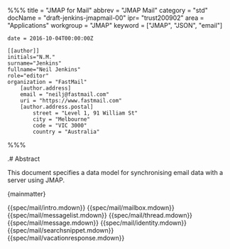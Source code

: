 %%%
    title = "JMAP for Mail"
    abbrev = "JMAP Mail"
    category = "std"
    docName = "draft-jenkins-jmapmail-00"
    ipr= "trust200902"
    area = "Applications"
    workgroup = "JMAP"
    keyword = ["JMAP", "JSON", "email"]

    date = 2016-10-04T00:00:00Z

    [[author]]
    initials="N.M."
    surname="Jenkins"
    fullname="Neil Jenkins"
    role="editor"
    organization = "FastMail"
        [author.address]
        email = "neilj@fastmail.com"
        uri = "https://www.fastmail.com"
        [author.address.postal]
            street = "Level 1, 91 William St"
            city = "Melbourne"
            code = "VIC 3000"
            country = "Australia"
%%%

.# Abstract

This document specifies a data model for synchronising email data with a server using JMAP.

{mainmatter}

{{spec/mail/intro.mdown}}
{{spec/mail/mailbox.mdown}}
{{spec/mail/messagelist.mdown}}
{{spec/mail/thread.mdown}}
{{spec/mail/message.mdown}}
{{spec/mail/identity.mdown}}
{{spec/mail/searchsnippet.mdown}}
{{spec/mail/vacationresponse.mdown}}
